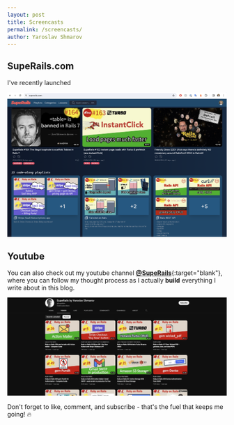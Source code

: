 ```yaml
---
layout: post
title: Screencasts
permalink: /screencasts/
author: Yaroslav Shmarov
---
```


## SupeRails.com

I've recently launched 

![superails.com preview](/assets/static-pages/superails-com-preview.png)

## Youtube

You can also check out my youtube channel [**@SupeRails**](https://www.youtube.com/channel/UCyr6ZTmztFW3FB4qG_97FoA){:target="blank"}, where you can follow my thought process as I actually **build** everything I write about in this blog.

![episodes-thumbnail](/assets/static-pages/episodes-thumbnail.png)

Don't forget to like, comment, and subscribe - that's the fuel that keeps me going! 🔥
